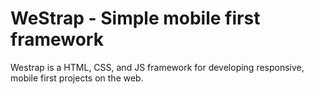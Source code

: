 WeStrap - Simple mobile first framework
=======

Westrap is a HTML, CSS, and JS framework for developing responsive, mobile first projects on the web.
